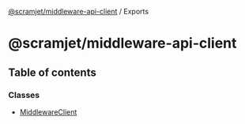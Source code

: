 [@scramjet/middleware-api-client](README.md) / Exports

# @scramjet/middleware-api-client

## Table of contents

### Classes

- [MiddlewareClient](classes/MiddlewareClient.md)
